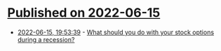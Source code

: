 # [Published on 2022-06-15](index.md)

* [2022-06-15, 19:53:39](https://news.ycombinator.com/item?id=31758530) - [What should you do with your stock options during a recession?](https://every.to/p/what-should-you-do-with-your-options-during-a-downturn)

